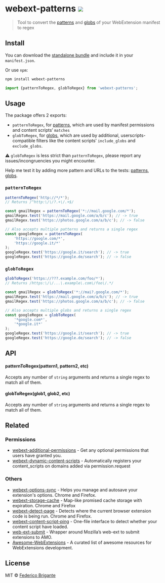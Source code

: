 # webext-patterns [![][badge-gzip]][link-bundlephobia]

[badge-gzip]: https://img.shields.io/bundlephobia/minzip/webext-patterns.svg?label=gzipped
[link-bundlephobia]: https://bundlephobia.com/result?p=webext-patterns

> Tool to convert the [patterns](https://developer.chrome.com/extensions/match_patterns) and [globs](https://wiki.greasespot.net/Include_and_exclude_rules) of your WebExtension manifest to regex

## Install

You can download the [standalone bundle](https://bundle.fregante.com/?pkg=webext-patterns) and include it in your `manifest.json`.

Or use `npm`:

```sh
npm install webext-patterns
```

```js
import {patternToRegex, globToRegex} from 'webext-patterns';
```

## Usage

The package offers 2 exports:

- `patternToRegex`, for [patterns](https://developer.chrome.com/extensions/match_patterns), which are used by manifest permissions and content scripts’ `matches`
- `globToRegex`, for [globs](https://wiki.greasespot.net/Include_and_exclude_rules), which are used by additional, userscripts-compatible filters like the content scripts’ `include_globs` and `exclude_globs`.

⚠️ `globToRegex` is less strict than `patternToRegex`, please report any issues/incongruencies you might encounter.

Help me test it by adding more pattern and URLs to the tests: [patterns](./patterns.test.js), [globs](./globs.test.js).

### `patternToRegex`

```js
patternToRegex('http://*/*');
// Returns /^http:\/\/?.+\/.+$/

const gmailRegex = patternToRegex('*://mail.google.com/*');
gmailRegex.test('https://mail.google.com/a/b/c'); // -> true
gmailRegex.test('https://photos.google.com/a/b/c'); // -> false

// Also accepts multiple patterns and returns a single regex
const googleRegex = patternToRegex(
	'https://google.com/*',
	'https://google.it/*'
);
googleRegex.test('https://google.it/search'); // -> true
googleRegex.test('https://google.de/search'); // -> false
```

### `globToRegex`

```js
globToRegex('https://???.example.com/foo/*');
// Returns /https:\/\/...\.example\.com\/foo\/.*/

const gmailRegex = globToRegex('*://mai?.google.com/*');
gmailRegex.test('https://mail.google.com/a/b/c'); // -> true
gmailRegex.test('https://photos.google.com/a/b/c'); // -> false

// Also accepts multiple globs and returns a single regex
const googleRegex = globToRegex(
	'*google.com*',
	'*google.it*'
);
googleRegex.test('https://google.it/search'); // -> true
googleRegex.test('https://google.de/search'); // -> false
```

## API

#### patternToRegex(pattern1, pattern2, etc)

Accepts any number of `string` arguments and returns a single regex to match all of them.

#### globToRegex(glob1, glob2, etc)

Accepts any number of `string` arguments and returns a single regex to match all of them.

## Related

### Permissions

- [webext-additional-permissions](https://github.com/fregante/webext-additional-permissions) - Get any optional permissions that users have granted you.
- [webext-dynamic-content-scripts](https://github.com/fregante/webext-dynamic-content-scripts) - Automatically registers your content_scripts on domains added via permission.request

### Others

- [webext-options-sync](https://github.com/fregante/webext-options-sync) - Helps you manage and autosave your extension's options. Chrome and Firefox.
- [webext-storage-cache](https://github.com/fregante/webext-storage-cache) - Map-like promised cache storage with expiration. Chrome and Firefox
- [webext-detect-page](https://github.com/fregante/webext-detect-page) - Detects where the current browser extension code is being run. Chrome and Firefox.
- [webext-content-script-ping](https://github.com/fregante/webext-content-script-ping) - One-file interface to detect whether your content script have loaded.
- [web-ext-submit](https://github.com/fregante/web-ext-submit) - Wrapper around Mozilla’s web-ext to submit extensions to AMO.
- [Awesome-WebExtensions](https://github.com/fregante/Awesome-WebExtensions) - A curated list of awesome resources for WebExtensions development.

## License

MIT © [Federico Brigante](https://fregante.com)
